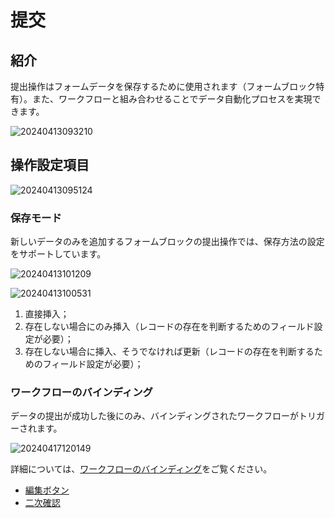 # 提交

## 紹介

提出操作はフォームデータを保存するために使用されます（フォームブロック特有）。また、ワークフローと組み合わせることでデータ自動化プロセスを実現できます。

![20240413093210](https://static-docs.nocobase.com/20240413093210.png)

## 操作設定項目

![20240413095124](https://static-docs.nocobase.com/20240413095124.png)

### 保存モード

新しいデータのみを追加するフォームブロックの提出操作では、保存方法の設定をサポートしています。

![20240413101209](https://static-docs.nocobase.com/20240413101209.png)

![20240413100531](https://static-docs.nocobase.com/20240413100531.png)

1. 直接挿入；
2. 存在しない場合にのみ挿入（レコードの存在を判断するためのフィールド設定が必要）；
3. 存在しない場合に挿入、そうでなければ更新（レコードの存在を判断するためのフィールド設定が必要）；

### ワークフローのバインディング

データの提出が成功した後にのみ、バインディングされたワークフローがトリガーされます。

![20240417120149](https://static-docs.nocobase.com/20240417120149.png)

詳細については、[ワークフローのバインディング](/handbook/ui/actions/action-settings/bind-workflow)をご覧ください。

- [編集ボタン](/handbook/ui/actions/action-settings/edit-button)
- [二次確認](/handbook/ui/actions/action-settings/double-check)

